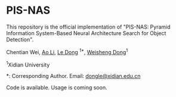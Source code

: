 # PIS-NAS

This repository is the official implementation  of "PIS-NAS: Pyramid Information System-Based Neural Architecture Search for Object Detection". 

Chentian Wei, [Ao Li](https://liaosite.github.io/), [Le Dong](https://faculty.xidian.edu.cn/DL4/zh_CN/index/430205/list/index.htm) <sup>1\*</sup>, [Weisheng Dong](https://see.xidian.edu.cn/faculty/wsdong/)<sup>1</sup>

<sup>1</sup>Xidian University

*: Corresponding Author. Email: dongle@xidian.edu.cn

Code is available. Usage is coming soon.

